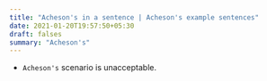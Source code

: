 ```yaml
---
title: "Acheson's in a sentence | Acheson's example sentences"
date: 2021-01-20T19:57:50+05:30
draft: falses
summary: "Acheson's"
---
```

- `Acheson's` scenario is unacceptable.
                 
